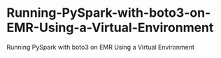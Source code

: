 # Running-PySpark-with-boto3-on-EMR-Using-a-Virtual-Environment
Running PySpark with boto3 on EMR Using a Virtual Environment
